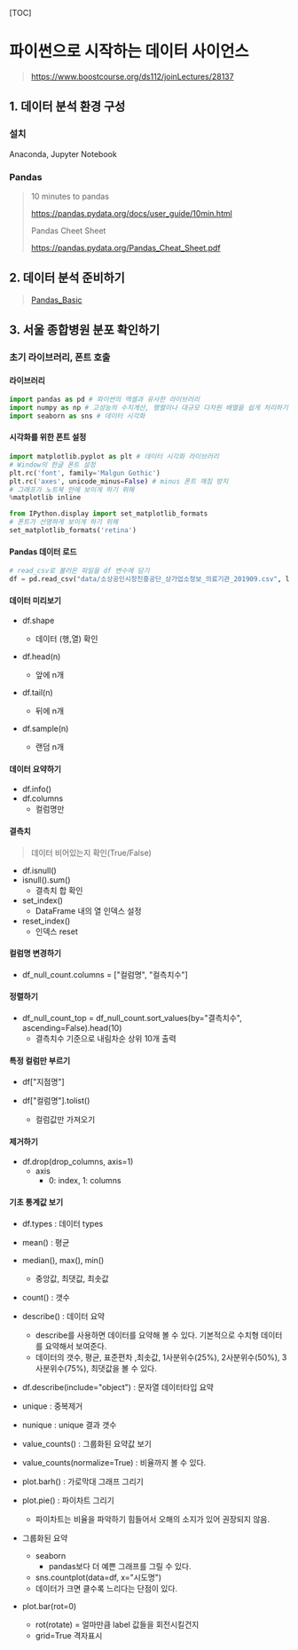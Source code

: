 [TOC]

# 파이썬으로 시작하는 데이터 사이언스

> https://www.boostcourse.org/ds112/joinLectures/28137



## 1. 데이터 분석 환경 구성

### 설치

Anaconda, Jupyter Notebook



### Pandas

> 10 minutes to pandas
>
> https://pandas.pydata.org/docs/user_guide/10min.html
>
> Pandas Cheet Sheet
>
> https://pandas.pydata.org/Pandas_Cheat_Sheet.pdf





## 2. 데이터 분석 준비하기

> [Pandas_Basic](./Pandas_basic.ipynb)



## 3. 서울 종합병원 분포 확인하기

### 초기 라이브러리, 폰트 호출

#### 라이브러리

```python
import pandas as pd # 파이썬의 엑셀과 유사한 라이브러리
import numpy as np # 고성능의 수치계산, 행렬이나 대규모 다차원 배열을 쉽게 처리하기 위한 라이브러리
import seaborn as sns # 데이터 시각화
```



#### 시각화를 위한 폰트 설정

```python
import matplotlib.pyplot as plt # 데이터 시각화 라이브러리
# Window의 한글 폰트 설정
plt.rc('font', family='Malgun Gothic')
plt.rc('axes', unicode_minus=False) # minus 폰트 깨짐 방지
# 그래프가 노트북 안에 보이게 하기 위해
%matplotlib inline

from IPython.display import set_matplotlib_formats
# 폰트가 선명하게 보이게 하기 위해
set_matplotlib_formats('retina')
```



#### Pandas 데이터 로드

```python
# read_csv로 불러온 파일을 df 변수에 담기
df = pd.read_csv("data/소상공인시장진흥공단_상가업소정보_의료기관_201909.csv", low_memory=False)
```



#### 데이터 미리보기

- df.shape 
  - 데이터 (행,열) 확인

- df.head(n) 
  - 앞에 n개
- df.tail(n) 
  - 뒤에 n개
- df.sample(n) 
  - 랜덤 n개



#### 데이터 요약하기

- df.info()
- df.columns 
  - 컬럼명만



#### 결측치

> 데이터 비어있는지 확인(True/False)

- df.isnull()
- isnull().sum()
  - 결측치 합 확인
- set_index()
  - DataFrame 내의 열 인덱스 설정
- reset_index()
  - 인덱스 reset



#### 컬럼명 변경하기

- df_null_count.columns = ["컬럼명", "컬측치수"]



#### 정렬하기

- df_null_count_top = df_null_count.sort_values(by="결측치수", ascending=False).head(10)
  - 결측치수 기준으로 내림차순 상위 10개 출력



#### 특정 컬럼만 부르기

- df["지점명"]

- df["컬럼명"].tolist()
  - 컬럼값만 가져오기



#### 제거하기

- df.drop(drop_columns, axis=1)
  - axis
    - 0: index, 1: columns



#### 기초 통계값 보기

- df.types : 데이터 types
- mean() : 평균
- median(), max(), min()
  - 중앙값, 최댓값, 최솟값
- count() : 갯수

- describe() : 데이터 요약
  - describe를 사용하면 데이터를 요약해 볼 수 있다. 기본적으로 수치형 데이터를 요약해서 보여준다.
  - 데이터의 갯수, 평균, 표준편차 ,최솟값, 1사분위수(25%), 2사분위수(50%), 3사분위수(75%), 최댓값을 볼 수 있다.

- df.describe(include="object") : 문자열 데이터타입 요약

- unique : 중복제거
- nunique : unique 결과 갯수

- value_counts() : 그룹화된 요약값 보기

- value_counts(normalize=True) : 비율까지 볼 수 있다.
- plot.barh() : 가로막대 그래프 그리기

- plot.pie() : 파이차트 그리기
  - 파이차트는 비율을 파악하기 힘들어서 오해의 소지가 있어 권장되지 않음.

- 그룹화된 요약
  - seaborn
    - pandas보다 더 예쁜 그래프를 그릴 수 있다.
  - sns.countplot(data=df, x="시도명")
  - 데이터가 크면 클수록 느리다는 단점이 있다.

- plot.bar(rot=0) 
  - rot(rotate) = 얼마만큼 label 값들을 회전시킬건지
  - grid=True  격자표시

